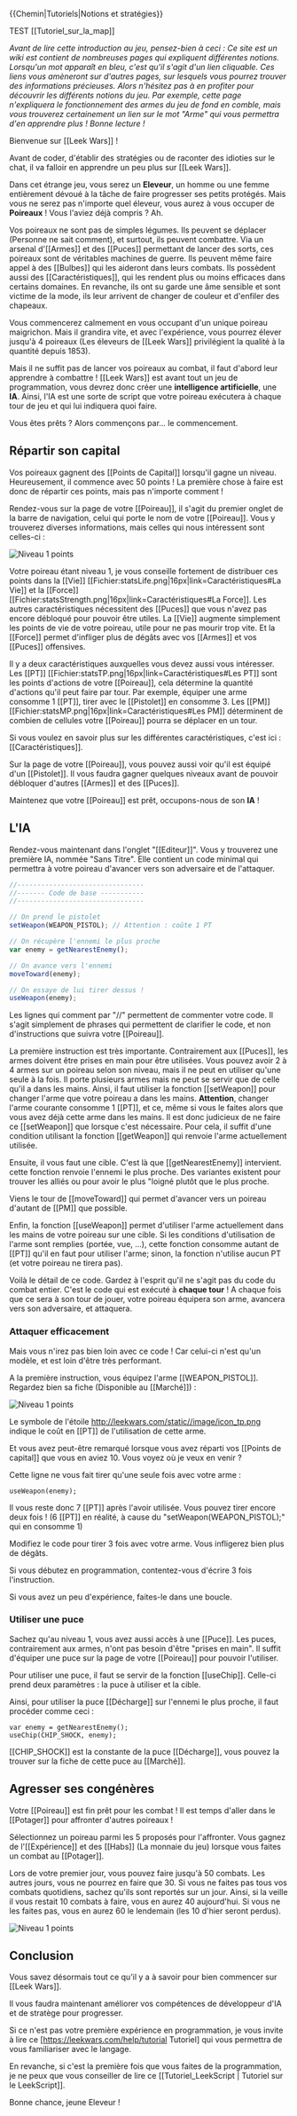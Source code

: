{{Chemin|Tutoriels|Notions et stratégies}}

TEST [[Tutoriel_sur_la_map]]

_Avant de lire cette introduction au jeu, pensez-bien à ceci : Ce site est un wiki est contient de nombreuses pages qui expliquent différentes notions. Lorsqu'un mot apparaît en bleu, c'est qu'il s'agit d'un lien cliquable. Ces liens vous amèneront sur d'autres pages, sur lesquels vous pourrez trouver des informations précieuses. Alors n'hésitez pas à en profiter pour découvrir les différents notions du jeu. Par exemple, cette page n'expliquera le fonctionnement des armes du jeu de fond en comble, mais vous trouverez certainement un lien sur le mot "Arme" qui vous permettra d'en apprendre plus ! Bonne lecture !_


Bienvenue sur [[Leek Wars]] !

Avant de coder, d'établir des stratégies ou de raconter des idioties sur le chat, il va falloir en apprendre un peu plus sur  [[Leek Wars]].

Dans cet étrange jeu, vous serez un **Eleveur**, un homme ou une femme entièrement dévoué à la tâche de faire progresser ses petits protégés.
Mais vous ne serez pas n'importe quel éleveur, vous aurez à vous occuper de **Poireaux** ! Vous l'aviez déjà compris ? Ah.

Vos poireaux ne sont pas de simples légumes. Ils peuvent se déplacer (Personne ne sait comment), et surtout, ils peuvent combattre.
Via un arsenal d'[[Armes]] et des [[Puces]] permettant de lancer des sorts, ces poireaux sont de véritables machines de guerre.
Ils peuvent même faire appel à des [[Bulbes]] qui les aideront dans leurs combats.
Ils possèdent aussi des [[Caractéristiques]], qui les rendent plus ou moins efficaces dans certains domaines.
En revanche, ils ont su garde une âme sensible et sont victime de la mode, ils leur arrivent de changer de couleur et d'enfiler des chapeaux.

Vous commencerez calmement en vous occupant d'un unique poireau maigrichon. Mais il grandira vite, et avec l'expérience, vous pourrez élever jusqu'à 4 poireaux (Les éleveurs de [[Leek Wars]] privilégient la qualité à la quantité depuis 1853).

Mais il ne suffit pas de lancer vos poireaux au combat, il faut d'abord leur apprendre à combattre !
[[Leek Wars]] est avant tout un jeu de programmation, vous devrez donc créer une **intelligence artificielle**, une **IA**.
Ainsi, l'IA est une sorte de script que votre poireau exécutera à chaque tour de jeu et qui lui indiquera quoi faire.

Vous êtes prêts ? Alors commençons par... le commencement.


## Répartir son capital

Vos poireaux gagnent des [[Points de Capital]] lorsqu'il gagne un niveau. Heureusement, il commence avec 50 points ! La première chose à faire est donc de répartir ces points, mais pas n'importe comment !

Rendez-vous sur la page de votre [[Poireau]], il s'agit du premier onglet de la barre de navigation, celui qui porte le nom de votre [[Poireau]].
Vous y trouverez diverses informations, mais celles qui nous intéressent sont celles-ci :

![Niveau 1 points](/wiki/niveau1points.png)

Votre poireau étant niveau 1, je vous conseille fortement de distribuer ces points dans la [[Vie]] [[Fichier:statsLife.png|16px|link=Caractéristiques#La Vie]] et la [[Force]] [[Fichier:statsStrength.png|16px|link=Caractéristiques#La Force]]. Les autres caractéristiques nécessitent des [[Puces]] que vous n'avez pas encore débloqué pour pouvoir être utiles. La [[Vie]] augmente simplement les points de vie de votre poireau, utile pour ne pas mourir trop vite. Et la [[Force]] permet d'infliger plus de dégâts avec vos [[Armes]] et vos [[Puces]] offensives.

Il y a deux caractéristiques auxquelles vous devez aussi vous intéresser.
Les [[PT]] [[Fichier:statsTP.png|16px|link=Caractéristiques#Les PT]] sont les points d'actions de votre [[Poireau]], cela détermine la quantité d'actions qu'il peut faire par tour. Par exemple, équiper une arme consomme 1 [[PT]], tirer avec le [[Pistolet]] en consomme 3.
Les [[PM]] [[Fichier:statsMP.png|16px|link=Caractéristiques#Les PM]] déterminent de combien de cellules votre [[Poireau]] pourra se déplacer en un tour.

Si vous voulez en savoir plus sur les différentes caractéristiques, c'est ici : [[Caractéristiques]].


Sur la page de votre [[Poireau]], vous pouvez aussi voir qu'il est équipé d'un [[Pistolet]]. Il vous faudra gagner quelques niveaux avant de pouvoir débloquer d'autres [[Armes]] et des [[Puces]].

Maintenez que votre [[Poireau]] est prêt, occupons-nous de son **IA** !

## L'IA

Rendez-vous maintenant dans l'onglet "[[Editeur]]".
Vous y trouverez une première IA, nommée "Sans Titre". Elle contient un code minimal qui permettra à votre poireau d'avancer vers son adversaire et de l'attaquer.

```javascript
//--------------------------------
//------- Code de base -----------
//--------------------------------

// On prend le pistolet
setWeapon(WEAPON_PISTOL); // Attention : coûte 1 PT

// On récupère l'ennemi le plus proche
var enemy = getNearestEnemy();

// On avance vers l'ennemi
moveToward(enemy);

// On essaye de lui tirer dessus !
useWeapon(enemy);
```

Les lignes qui comment par "//" permettent de commenter votre code. Il s'agit simplement de phrases qui permettent de clarifier le code, et non d'instructions que suivra votre [[Poireau]].

La première instruction est très importante. Contrairement aux [[Puces]], les armes doivent être prises en main pour être utilisées. Vous pouvez avoir 2 à 4 armes sur un poireau selon son niveau, mais il ne peut en utiliser qu'une seule à la fois. Il porte plusieurs armes mais ne peut se servir que de celle qu'il a dans les mains. Ainsi, il faut utiliser la fonction [[setWeapon]] pour changer l'arme que votre poireau a dans les mains.
**Attention**, changer l'arme courante consomme 1 [[PT]], et ce, même si vous le faites alors que vous avez déjà cette arme dans les mains. Il est donc judicieux de ne faire ce [[setWeapon]] que lorsque c'est nécessaire. Pour cela, il suffit d'une condition utilisant la fonction [[getWeapon]] qui renvoie l'arme actuellement utilisée.

Ensuite, il vous faut une cible. C'est là que [[getNearestEnemy]] intervient. cette fonction renvoie l'ennemi le plus proche. Des variantes existent pour trouver les alliés ou pour avoir le plus "loigné plutôt que le plus proche.

Viens le tour de [[moveToward]] qui permet d'avancer vers un poireau d'autant de [[PM]] que possible.

Enfin, la fonction [[useWeapon]] permet d'utiliser l'arme actuellement dans les mains de votre poireau sur une cible. Si les conditions d'utilisation de l'arme sont remplies (portée, vue, ...), cette fonction consomme autant de [[PT]] qu'il en faut pour utiliser l'arme; sinon, la fonction n'utilise aucun PT (et votre poireau ne tirera pas).

Voilà le détail de ce code. Gardez à l'esprit qu'il ne s'agit pas du code du combat entier. C'est le code qui est exécuté à **chaque tour** ! A chaque fois que ce sera à son tour de jouer, votre poireau équipera son arme, avancera vers son adversaire, et attaquera.


### Attaquer efficacement

Mais vous n'irez pas bien loin avec ce code ! Car celui-ci n'est qu'un modèle, et est loin d'être très performant.

A la première instruction, vous équipez l'arme [[WEAPON_PISTOL]]. Regardez bien sa fiche (Disponible au [[Marché]]) :

![Niveau 1 points](/wiki/armepistol.png)

Le symbole de l'étoile http://leekwars.com/static//image/icon_tp.png indique le coût en [[PT]] de l'utilisation de cette arme.

Et vous avez peut-être remarqué lorsque vous avez réparti vos [[Points de capital]] que vous en aviez 10. Vous voyez où je veux en venir ?

Cette ligne ne vous fait tirer qu'une seule fois avec votre arme :

```
useWeapon(enemy);
```

Il vous reste donc 7 [[PT]] après l'avoir utilisée. Vous pouvez tirer encore deux fois ! (6 [[PT]] en réalité, à cause du "setWeapon(WEAPON_PISTOL);" qui en consomme 1) 

Modifiez le code pour tirer 3 fois avec votre arme. Vous infligerez bien plus de dégâts.

Si vous débutez en programmation, contentez-vous d'écrire 3 fois l'instruction.

Si vous avez un peu d'expérience, faites-le dans une boucle.


### Utiliser une puce

Sachez qu'au niveau 1, vous avez aussi accès à une [[Puce]]. Les puces, contrairement aux armes, n'ont pas besoin d'être "prises en main". Il suffit d'équiper une puce sur la page de votre [[Poireau]] pour pouvoir l'utiliser.

Pour utiliser une puce, il faut se servir de la fonction [[useChip]]. Celle-ci prend deux paramètres : la puce à utiliser et la cible.

Ainsi, pour utiliser la puce [[Décharge]] sur l'ennemi le plus proche, il faut procéder comme ceci :

```
var enemy = getNearestEnemy();
useChip(CHIP_SHOCK, enemy);
```

[[CHIP_SHOCK]] est la constante de la puce [[Décharge]], vous pouvez la trouver sur la fiche de cette puce au [[Marché]].


## Agresser ses congénères

Votre [[Poireau]] est fin prêt pour les combat !
Il est temps d'aller dans le [[Potager]] pour affronter d'autres poireaux !

Sélectionnez un poireau parmi les 5 proposés pour l'affronter. Vous gagnez de l'[[Expérience]] et des [[Habs]] (La monnaie du jeu) lorsque vous faites un combat au [[Potager]].

Lors de votre premier jour, vous pouvez faire jusqu'à 50 combats. Les autres jours, vous ne pourrez en faire que 30. Si vous ne faites pas tous vos combats quotidiens, sachez qu'ils sont reportés sur un jour. Ainsi, si la veille il vous restait 10 combats à faire, vous en aurez 40 aujourd'hui. Si vous ne les faites pas, vous en aurez 60 le lendemain (les 10 d'hier seront perdus).

![Niveau 1 points](/wiki/potagerniveau1.png)

## Conclusion

Vous savez désormais tout ce qu'il y a à savoir pour bien commencer sur [[Leek Wars]].

Il vous faudra maintenant améliorer vos compétences de développeur d'IA et de stratège pour progresser.

Si ce n'est pas votre première expérience en programmation, je vous invite à lire ce [https://leekwars.com/help/tutorial Tutoriel] qui vous permettra de vous familiariser avec le langage.

En revanche, si c'est la première fois que vous faites de la programmation, je ne peux que vous conseiller de lire ce [[Tutoriel_LeekScript | Tutoriel sur le LeekScript]].


Bonne chance, jeune Eleveur !
